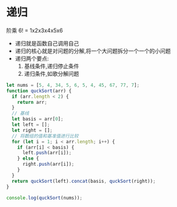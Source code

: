 # 递归

阶乘 6! = 1x2x3x4x5x6

- 递归就是函数自己调用自己
- 递归的核心就是对问题的分解,将一个大问题拆分一个一个的小问题
- 递归两个要点:
  1. 基线条件,递归停止条件
  2. 递归条件,如歌分解问题

```js
let nums = [5, 4, 34, 5, 6, 5, 4, 45, 67, 77, 7];
function quckSort(arr) {
  if (arr.length < 2) {
    return arr;
  }
  // 基线
  let basis = arr[0];
  let left = [];
  let right = [];
  // 将数组的值和基准值进行比较
  for (let i = 1; i < arr.length; i++) {
    if (arr[i] < basis) {
      left.push(arr[i]);
    } else {
      right.push(arr[i]);
    }
  }
  return quckSort(left).concat(basis, quckSort(right));
}

console.log(quckSort(nums));
```

